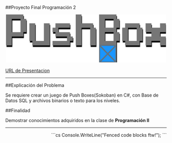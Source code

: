 ##Proyecto Final Programación 2


<p align="center"; font-size: 16px; font-weight: bold>
 <img src="https://raw.githubusercontent.com/RolandoED/BoxGameRolandoED/master/BoxGame/BoxGame/Resources/LogoMakr.png" alt="Smiley face" height="150" width="500"> 
</p>

[URL de Presentacion](https://rolandoed.github.io/Press/#/ "URL of Explanation")

---

##Explicación del Problema

Se requiere crear un juego de Push Boxes(Sokoban) en C#, con Base de Datos SQL y archivos binarios o texto para los niveles.


##Finalidad

Demostrar conocimientos adquiridos en la clase de **Programación II** 

----


<p align="right"; font-size: 16px; font-weight: bold; backgroud-color:gray>
```cs
Console.WriteLine("Fenced code blocks ftw!");
```
</p>